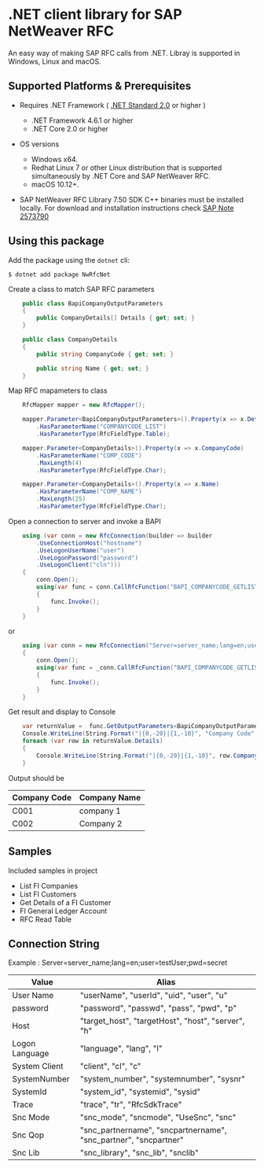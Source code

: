 # .NET client library for SAP NetWeaver RFC
An easy way of making SAP RFC calls from .NET. Libray is supported in Windows, Linux and macOS.

## Supported Platforms & Prerequisites

* Requires .NET Framework ( [.NET Standard 2.0](https://docs.microsoft.com/en-us/dotnet/standard/net-standard) or higher ) 
  -  .NET Framework 4.6.1 or higher
  -  .NET Core 2.0 or higher

* OS versions
  - Windows x64.
  - Redhat Linux 7 or other Linux distribution that is supported simultaneously by .NET Core and SAP NetWeaver RFC. 
  - macOS 10.12+.

* SAP NetWeaver RFC Library 7.50 SDK C++ binaries must be installed locally. For download and installation instructions check [SAP Note 2573790](https://launchpad.support.sap.com/#/notes/2573790)


## Using this package

Add the package using the `dotnet` cli:

```
$ dotnet add package NwRfcNet
```

Create a class to match SAP RFC parameters

```C#
    public class BapiCompanyOutputParameters
    {
        public CompanyDetails[] Details { get; set; }
    }

    public class CompanyDetails
    {
        public string CompanyCode { get; set; }

        public string Name { get; set; }
    }
```

Map RFC mapameters to class 

```C#
    RfcMapper mapper = new RfcMapper();

    mapper.Parameter<BapiCompanyOutputParameters>().Property(x => x.Details)
        .HasParameterName("COMPANYCODE_LIST")
        .HasParameterType(RfcFieldType.Table);

    mapper.Parameter<CompanyDetails>().Property(x => x.CompanyCode)
        .HasParameterName("COMP_CODE")
        .MaxLength(4)
        .HasParameterType(RfcFieldType.Char);

    mapper.Parameter<CompanyDetails>().Property(x => x.Name)
        .HasParameterName("COMP_NAME")
        .MaxLength(25)
        .HasParameterType(RfcFieldType.Char);
```

Open a connection to server and invoke a BAPI 

```C#
    using (var conn = new RfcConnection(builder => builder
        .UseConnectionHost("hostname")
        .UseLogonUserName("user")
        .UseLogonPassword("password")
        .UseLogonClient("cln")))
    {
        conn.Open();
        using(var func = conn.CallRfcFunction("BAPI_COMPANYCODE_GETLIST"))
        {
            func.Invoke();
        }
    }
```

or 

```C#
    using (var conn = new RfcConnection("Server=server_name;lang=en;user=testUser;pwd=secret"))
    {
        conn.Open();
        using(var func = _conn.CallRfcFunction("BAPI_COMPANYCODE_GETLIST"))
        {
            func.Invoke();
        }
    }
```

Get result and display to Console

```C#
    var returnValue =  func.GetOutputParameters<BapiCompanyOutputParameters>();
    Console.WriteLine(String.Format("|{0,-20}|{1,-10}", "Company Code", "Company Name"));
    foreach (var row in returnValue.Details)
    {
        Console.WriteLine(String.Format("|{0,-20}|{1,-10}", row.CompanyCode, row.Name));
    }
```

Output should be 

| Company Code  | Company Name |
| ------------- | -------------|
| C001          | company 1    |
| C002          | Company 2    |

## Samples

Included samples in project

* List FI Companies
* List FI Customers
* Get Details of a FI Customer
* FI General Ledger Account
* RFC Read Table

## Connection String

Example : Server=server_name;lang=en;user=testUser;pwd=secret

| Value             | Alias                                                                 |
| ----------------- | ----------------------------------------------------------------------|
| User Name         | "userName", "userId", "uid", "user", "u"                              |
| password          | "password", "passwd", "pass", "pwd", "p"                              |
| Host              | "target_host", "targetHost", "host", "server", "h"                    |
| Logon Language    | "language", "lang", "l"                                               |
| System Client     | "client", "cl", "c"                                                   |
| SystemNumber      | "system_number", "systemnumber", "sysnr"                              |
| SystemId          | "system_id", "systemid", "sysid"                                      |
| Trace             | "trace", "tr", "RfcSdkTrace"                                          |
| Snc Mode          | "snc_mode", "sncmode", "UseSnc", "snc"                                |
|  Snc Qop          | "snc_partnername", "sncpartnername", "snc_partner", "sncpartner"      |
| Snc Lib           | "snc_library", "snc_lib", "snclib"                                    |